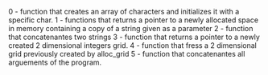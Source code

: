 0 - function that creates an array of characters and initializes it with a specific char.
1 - functions that returns a pointer to a newly allocated space in memory containing a copy of a string given as a parameter
2 - function that concatenantes two strings
3 - function that returns a pointer to a newly created 2 dimensional integers grid.
4 - function that fress a 2 dimensional grid previously created by alloc_grid
5 - function that concatenantes all arguements of the program.
